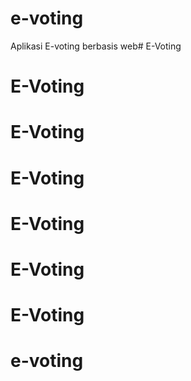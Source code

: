 # e-voting

Aplikasi E-voting berbasis web# E-Voting 
# E-Voting 
# E-Voting 
# E-Voting 
# E-Voting 
# E-Voting 
# E-Voting 
# e-voting 
